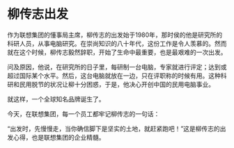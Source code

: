 # 柳传志出发

作为联想集团的懂事局主席，柳传志的出发始于1980年，那时侯的他是研究所的科研人员，从事电脑研究。在崇尚知识的八十年代，这份工作是令人羡慕的。然而就在这个时候，柳传志毅然辞职，开始了生命中最重要，也是最艰难的一次出发。 

问及原因，他说，在研究所的日子里，每研制一台电脑，专家就进行评定；达到或超过国际某个水平。然后，这台电脑就放在一边，只在评职称的时候有用。这种科研和民用脱节的状况让柳十分困惑，于是，他决心开创中国的民用电脑事业。 

就这样，一个全球知名品牌诞生了。 

今天，在联想集团，每一个员工都牢记柳传志的一句话： 

“出发时，先慢慢走，当你确信脚下是坚实的土地，就赶紧跑吧！”这是柳传志的出发心得，也是联想集团的企业精髓。
 